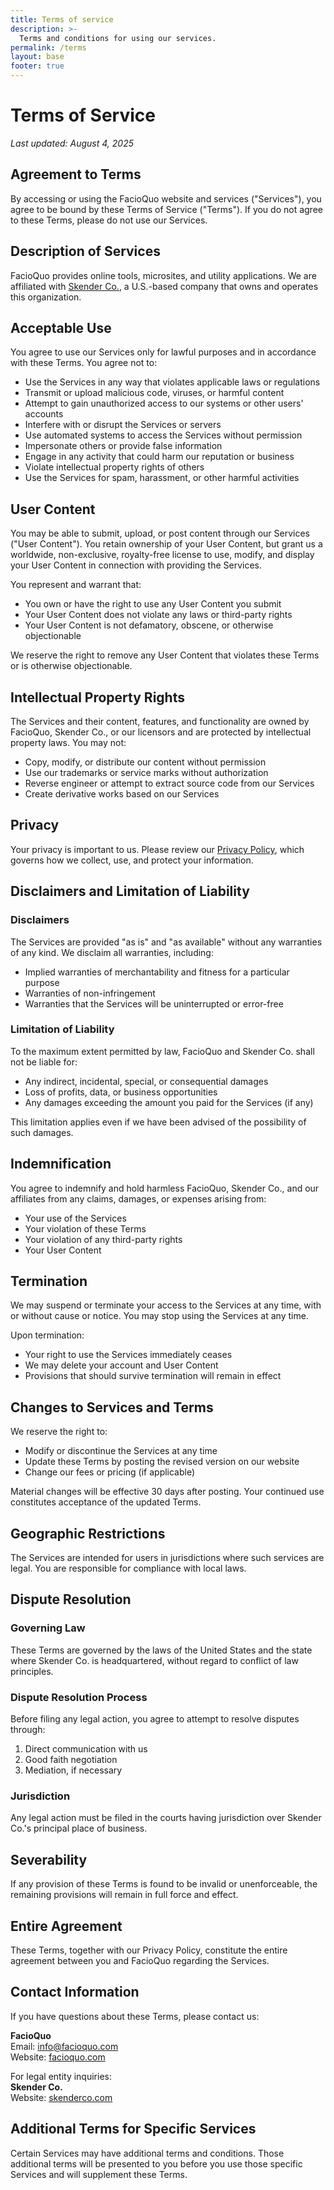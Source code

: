 ```yaml
---
title: Terms of service
description: >-
  Terms and conditions for using our services.
permalink: /terms
layout: base
footer: true
---
```


# Terms of Service

*Last updated: August 4, 2025*

## Agreement to Terms

By accessing or using the FacioQuo website and services ("Services"),
you agree to be bound by these Terms of Service ("Terms").
If you do not agree to these Terms, please do not use our Services.

## Description of Services

FacioQuo provides online tools, microsites, and utility applications.
We are affiliated with [Skender Co.](https://skenderco.com),
a U.S.-based company that owns and operates this organization.

## Acceptable Use

You agree to use our Services only for lawful purposes and in accordance with these Terms. You agree not to:

- Use the Services in any way that violates applicable laws or regulations
- Transmit or upload malicious code, viruses, or harmful content
- Attempt to gain unauthorized access to our systems or other users' accounts
- Interfere with or disrupt the Services or servers
- Use automated systems to access the Services without permission
- Impersonate others or provide false information
- Engage in any activity that could harm our reputation or business
- Violate intellectual property rights of others
- Use the Services for spam, harassment, or other harmful activities

## User Content

You may be able to submit, upload, or post content through our Services ("User Content").
You retain ownership of your User Content, but grant us a worldwide, non-exclusive, royalty-free license to use, modify,
and display your User Content in connection with providing the Services.

You represent and warrant that:
- You own or have the right to use any User Content you submit
- Your User Content does not violate any laws or third-party rights
- Your User Content is not defamatory, obscene, or otherwise objectionable

We reserve the right to remove any User Content that violates these Terms or is otherwise objectionable.

## Intellectual Property Rights

The Services and their content, features, and functionality are owned by FacioQuo, Skender Co., or our licensors
and are protected by intellectual property laws. You may not:

- Copy, modify, or distribute our content without permission
- Use our trademarks or service marks without authorization
- Reverse engineer or attempt to extract source code from our Services
- Create derivative works based on our Services

## Privacy

Your privacy is important to us. Please review our [Privacy Policy](/privacy),
which governs how we collect, use, and protect your information.

## Disclaimers and Limitation of Liability

### Disclaimers
The Services are provided "as is" and "as available" without any warranties of any kind.
We disclaim all warranties, including:
- Implied warranties of merchantability and fitness for a particular purpose
- Warranties of non-infringement
- Warranties that the Services will be uninterrupted or error-free

### Limitation of Liability
To the maximum extent permitted by law, FacioQuo and Skender Co. shall not be liable for:
- Any indirect, incidental, special, or consequential damages
- Loss of profits, data, or business opportunities
- Any damages exceeding the amount you paid for the Services (if any)

This limitation applies even if we have been advised of the possibility of such damages.

## Indemnification

You agree to indemnify and hold harmless FacioQuo, Skender Co., and our affiliates
from any claims, damages, or expenses arising from:
- Your use of the Services
- Your violation of these Terms
- Your violation of any third-party rights
- Your User Content

## Termination

We may suspend or terminate your access to the Services at any time, with or without cause or notice.
You may stop using the Services at any time.

Upon termination:
- Your right to use the Services immediately ceases
- We may delete your account and User Content
- Provisions that should survive termination will remain in effect

## Changes to Services and Terms

We reserve the right to:
- Modify or discontinue the Services at any time
- Update these Terms by posting the revised version on our website
- Change our fees or pricing (if applicable)

Material changes will be effective 30 days after posting.
Your continued use constitutes acceptance of the updated Terms.

## Geographic Restrictions

The Services are intended for users in jurisdictions where such services are legal.
You are responsible for compliance with local laws.

## Dispute Resolution

### Governing Law
These Terms are governed by the laws of the United States and the state where Skender Co. is headquartered,
without regard to conflict of law principles.

### Dispute Resolution Process
Before filing any legal action, you agree to attempt to resolve disputes through:
1. Direct communication with us
2. Good faith negotiation
3. Mediation, if necessary

### Jurisdiction
Any legal action must be filed in the courts having jurisdiction over Skender Co.'s principal place of business.

## Severability

If any provision of these Terms is found to be invalid or unenforceable,
the remaining provisions will remain in full force and effect.

## Entire Agreement

These Terms, together with our Privacy Policy, constitute the entire agreement
between you and FacioQuo regarding the Services.

## Contact Information

If you have questions about these Terms, please contact us:

**FacioQuo**  
Email: info@facioquo.com  
Website: [facioquo.com](https://facioquo.com)

For legal entity inquiries:  
**Skender Co.**  
Website: [skenderco.com](https://skenderco.com)

## Additional Terms for Specific Services

Certain Services may have additional terms and conditions. Those additional terms will be presented to you
before you use those specific Services and will supplement these Terms.